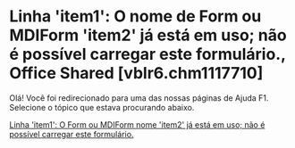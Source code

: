 
# Linha 'item1': O nome de Form ou MDIForm 'item2' já está em uso; não é possível carregar este formulário., Office Shared [vblr6.chm1117710]

Olá! Você foi redirecionado para uma das nossas páginas de Ajuda F1. Selecione o tópico que estava procurando abaixo.

[Linha 'item1': O Form ou MDIForm nome 'item2' já está em uso; não é possível carregar este formulário.](http://msdn.microsoft.com/library/7e1e583c-67d5-7b14-f473-4992c61bd8b6%28Office.15%29.aspx)
